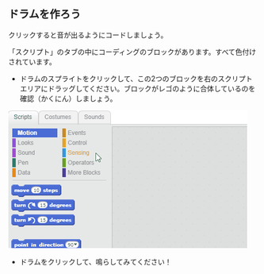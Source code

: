 ## ドラムを作ろう

クリックすると音が出るようにコードしましょう。

「スクリプト」のタブの中にコーディングのブロックがあります。すべて色付けされています。

+ ドラムのスプライトをクリックして、この2つのブロックを右のスクリプトエリアにドラッグしてください。ブロックがレゴのように合体しているのを確認（かくにん）しましょう。

![screenshot](images/connect-block.gif)

+ ドラムをクリックして、鳴らしてみてください！